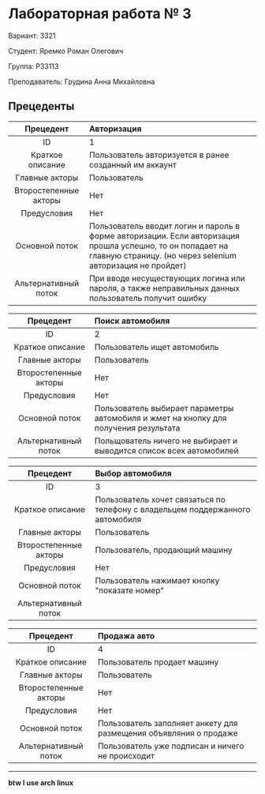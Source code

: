 # Лабораторная работа № 3

Вариант: 3321

Студент: Яремко Роман Олегович

Группа: P33113

Преподаватель: Грудина Анна Михайловна

## Прецеденты

Прецедент             | Авторизация
:-----:               | :---- 
ID                    | 1
Краткое описание      | Пользователь авторизуется в ранее созданный им аккаунт
Главные акторы        | Пользователь
Второстепенные акторы | Нет
Предусловия           | Нет
Основной поток        |  Пользователь вводит логин и пароль в форме авторизации. Если авторизация прошла успешно, то он попадает на главную страницу. (но через selenium авторизация не пройдет)
Альтернативный поток   | При вводе несуществующих логина или пароля, а также неправильных данных пользователь получит ошибку

Прецедент             | Поиск автомобиля
:-----:               | :---- 
ID                    | 2
Краткое описание      | Пользователь ищет автомобиль
Главные акторы        | Пользователь
Второстепенные акторы | Нет
Предусловия           | Нет
Основной поток        | Пользователь выбирает параметры автомобиля и жмет на кнопку для получения результата
Альтернативный поток  | Польщователь ничего не выбирает и выводится список всех автомобилей

Прецедент             | Выбор автомобиля
:-----:               | :---- 
ID                    | 3
Краткое описание      | Пользователь хочет связаться по телефону с владельцем поддержанного автомобиля
Главные акторы        | Пользователь
Второстепенные акторы | Пользователь, продающий машину
Предусловия           | Нет
Основной поток        | Пользователь нажимает кнопку "показате номер"
Альтернативный поток  |

Прецедент             | Продажа авто
:-----:               | :---- 
ID                    | 4
Краткое описание      | Пользователь продает машину
Главные акторы        | Пользователь
Второстепенные акторы | Нет
Предусловия           | Нет
Основной поток        | Пользователь заполняет анкету для размещения объявляния о продаже
Альтернативный поток  | Пользователь уже подписан и ничего не происходит

---
**btw I use arch linux**